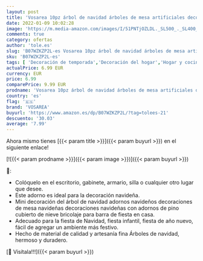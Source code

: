 ```yaml
---
layout: post
title: 'Vosarea 10pz árbol de navidad árboles de mesa artificiales decoraciones de navidad fiesta de navidad favorece regalos para niños decoración de fiesta temática de navidad  10 cm '
date: 2022-01-09 10:02:28
image: 'https://m.media-amazon.com/images/I/51PNTjOZLDL._SL500_._SL400_.jpg'
comments: true
category: ofertas
author: 'tole.es'
slug: 'B07WZKZP2L-es Vosarea 10pz árbol de navidad árboles de mesa artificiales...'
sku: 'B07WZKZP2L-es'
tags: [ 'Decoración de temporada','Decoración del hogar','Hogar y cocina','navidad','vosarea','Árboles de navidad', ]
actualPrice: 6.99 EUR
currency: EUR
price: 6.99
comparePrice: 9.99 EUR
prodname: 'Vosarea 10pz árbol de navidad árboles de mesa artificiales decoraciones de navidad fiesta de navidad favorece regalos para niños decoración de fiesta temática de navidad  10 cm '
country: 'es'
flag: '🇪🇸'
brand: 'VOSAREA'
buyurl: 'https://www.amazon.es/dp/B07WZKZP2L/?tag=tolees-21'
descuento: '30.03'
average: '7.99'
---
```


Ahora mismo tienes [{{< param title >}}]({{< param buyurl >}}) en el siguiente enlace!

[![{{< param prodname >}}]({{< param image >}})]({{< param buyurl >}})

🔎:

- Colóquelo en el escritorio, gabinete, armario, silla o cualquier otro lugar que desee.
- Este adorno es ideal para la decoración navideña.
- Mini decoración del árbol de navidad adornos navideños decoraciones de mesa navideñas decoraciones navideñas con adornos de pino cubierto de nieve bricolaje para barra de fiesta en casa.
- Adecuado para la fiesta de Navidad, fiesta infantil, fiesta de año nuevo, fácil de agregar un ambiente más festivo.
- Hecho de material de calidad y artesanía fina Árboles de navidad, hermoso y duradero.

[🛒 Visítala!!!]({{< param buyurl >}})
